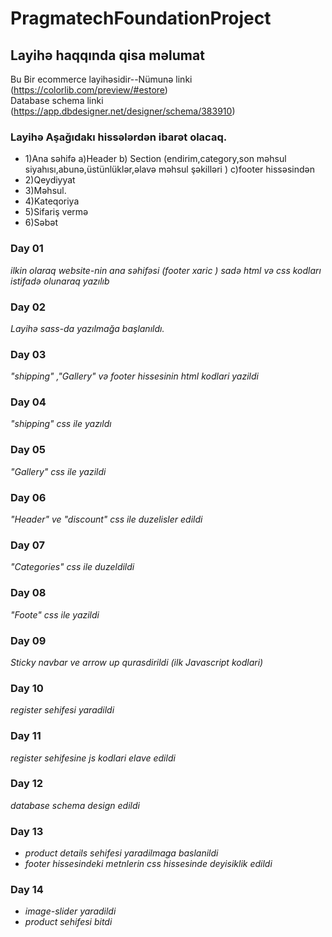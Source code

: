 # PragmatechFoundationProject
## Layihə haqqında qisa məlumat 
Bu Bir ecommerce layihəsidir--Nümunə linki (https://colorlib.com/preview/#estore)  
Database schema linki (https://app.dbdesigner.net/designer/schema/383910) 
### Layihə Aşağıdakı hissələrdən ibarət olacaq. 
* 1)Ana səhifə a)Header b) Section (endirim,category,son məhsul siyahısı,abunə,üstünlüklər,əlavə məhsul şəkilləri ) c)footer hissəsindən 
* 2)Qeydiyyat 
* 3)Məhsul.
* 4)Kateqoriya
* 5)Sifariş vermə
* 6)Səbət   
### Day 01 
*ilkin olaraq website-nin ana səhifəsi (footer xaric ) sadə html və css kodları istifadə olunaraq yazılıb*
### Day 02 
*Layihə sass-da yazılmağa başlanıldı.*
### Day 03 
*"shipping" ,"Gallery" və footer hissesinin  html kodlari yazildi*
### Day 04 
*"shipping" css ile yazıldı*
### Day 05
*"Gallery" css ile yazildi*
### Day 06 
*"Header" ve "discount" css ile duzelisler edildi*
### Day 07 
*"Categories" css ile duzeldildi*
### Day 08 
*"Foote" css ile yazildi*
### Day 09
*Sticky navbar ve arrow up qurasdirildi (ilk Javascript kodlari)*
### Day 10 
*register sehifesi yaradildi*
### Day 11 
*register sehifesine js kodlari elave edildi*
### Day 12 
*database schema design edildi*
### Day 13
* *product details sehifesi yaradilmaga baslanildi* 
* *footer hissesindeki metnlerin css hissesinde deyisiklik edildi*
### Day 14
* *image-slider yaradildi* 
* *product sehifesi bitdi*





